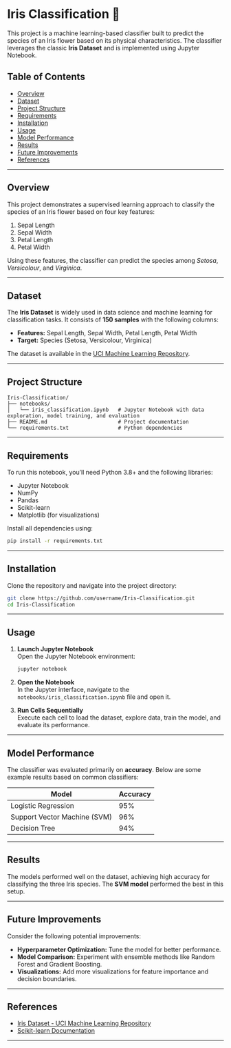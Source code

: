 # Iris Classification 🌸

This project is a machine learning-based classifier built to predict the species of an Iris flower based on its physical characteristics. The classifier leverages the classic **Iris Dataset** and is implemented using Jupyter Notebook. 

## Table of Contents

- [Overview](#overview)
- [Dataset](#dataset)
- [Project Structure](#project-structure)
- [Requirements](#requirements)
- [Installation](#installation)
- [Usage](#usage)
- [Model Performance](#model-performance)
- [Results](#results)
- [Future Improvements](#future-improvements)
- [References](#references)

---

## Overview

This project demonstrates a supervised learning approach to classify the species of an Iris flower based on four key features:

1. Sepal Length
2. Sepal Width
3. Petal Length
4. Petal Width

Using these features, the classifier can predict the species among *Setosa*, *Versicolour*, and *Virginica*.

---

## Dataset

The **Iris Dataset** is widely used in data science and machine learning for classification tasks. It consists of **150 samples** with the following columns:

- **Features:** Sepal Length, Sepal Width, Petal Length, Petal Width
- **Target:** Species (Setosa, Versicolour, Virginica)

The dataset is available in the [UCI Machine Learning Repository](https://archive.ics.uci.edu/ml/datasets/Iris).

---

## Project Structure

```
Iris-Classification/
├── notebooks/
│   └── iris_classification.ipynb   # Jupyter Notebook with data exploration, model training, and evaluation
├── README.md                       # Project documentation
└── requirements.txt                # Python dependencies
```

---

## Requirements

To run this notebook, you’ll need Python 3.8+ and the following libraries:

- Jupyter Notebook
- NumPy
- Pandas
- Scikit-learn
- Matplotlib (for visualizations)

Install all dependencies using:

```bash
pip install -r requirements.txt
```

---

## Installation

Clone the repository and navigate into the project directory:

```bash
git clone https://github.com/username/Iris-Classification.git
cd Iris-Classification
```

---

## Usage

1. **Launch Jupyter Notebook**  
   Open the Jupyter Notebook environment:

   ```bash
   jupyter notebook
   ```

2. **Open the Notebook**  
   In the Jupyter interface, navigate to the `notebooks/iris_classification.ipynb` file and open it.

3. **Run Cells Sequentially**  
   Execute each cell to load the dataset, explore data, train the model, and evaluate its performance.

---

## Model Performance

The classifier was evaluated primarily on **accuracy**. Below are some example results based on common classifiers:

| Model              | Accuracy |
|--------------------|----------|
| Logistic Regression | 95%      |
| Support Vector Machine (SVM) | 96%      |
| Decision Tree      | 94%      |

---

## Results

The models performed well on the dataset, achieving high accuracy for classifying the three Iris species. The **SVM model** performed the best in this setup.

---

## Future Improvements

Consider the following potential improvements:

- **Hyperparameter Optimization:** Tune the model for better performance.
- **Model Comparison:** Experiment with ensemble methods like Random Forest and Gradient Boosting.
- **Visualizations:** Add more visualizations for feature importance and decision boundaries.

---

## References

- [Iris Dataset - UCI Machine Learning Repository](https://archive.ics.uci.edu/ml/datasets/Iris)
- [Scikit-learn Documentation](https://scikit-learn.org/stable/)

---
